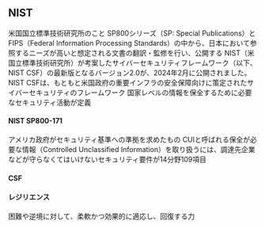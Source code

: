 ## NIST
米国国立標準技術研究所のこと
SP800シリーズ（SP: Special Publications）とFIPS（Federal Information Processing Standards）の中から、日本において参照するニーズが高いと想定される文書の翻訳・監修を行い、公開する
NIST（米国立標準技術研究所）が考案したサイバーセキュリティフレームワーク（以下、NIST CSF）の最新版となるバージョン2.0が、2024年2月に公開されました。
NIST CSFは、もともと米国政府の重要インフラの安全保障向けに策定されたサイバーセキュリティのフレームワーク
国家レベルの情報を保全するために必要なセキュリティ活動が定義


#### NIST SP800-171
アメリカ政府がセキュリティ基準への準拠を求めたもの
CUIと呼ばれる保全が必要な情報（Controlled Unclassified Information）を取り扱うには、調達先企業などが守らなくてはいけないセキュリティ要件が14分野109項目

#### CSF


#### レジリエンス
困難や逆境に対して、柔軟かつ効果的に適応し、回復する力


